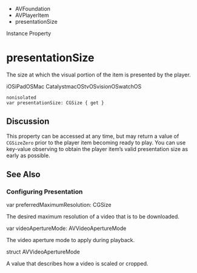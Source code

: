 

- AVFoundation
- AVPlayerItem
-  presentationSize 

Instance Property

# presentationSize

The size at which the visual portion of the item is presented by the player.

iOSiPadOSMac CatalystmacOStvOSvisionOSwatchOS

``` source
nonisolated
var presentationSize: CGSize { get }
```

## Discussion

This property can be accessed at any time, but may return a value of `CGSizeZero` prior to the player item becoming ready to play. You can use key-value observing to obtain the player item’s valid presentation size as early as possible.

## See Also

### Configuring Presentation

var preferredMaximumResolution: CGSize

The desired maximum resolution of a video that is to be downloaded.

var videoApertureMode: AVVideoApertureMode

The video aperture mode to apply during playback.

struct AVVideoApertureMode

A value that describes how a video is scaled or cropped.

